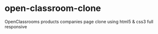 # open-classroom-clone
OpenClassrooms products companies page clone using html5 & css3 full responsive
